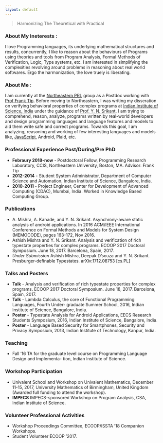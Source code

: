 ```yaml
---
layout: default
---
```


> Harmonizing The Theoretical with Practical


### About My Ineterests : 
I love Programming languages, its underlying mathematical structures and results, concurrently, I like to reason about the behaviours of Programs using theories and tools from Program Analysis, Formal Methods of Verification, Logic, Type systems, etc. I am interested in simplifying the complexities revolving around problems in reasoning about real world softwares. Ergo the harmonization, the love truely is liberating.  



### About Me :
I am currently at the [Northeastern PRL](http://prl.ccs.neu.edu/) group as a Postdoc working with [Prof Frank Tip](http://www.franktip.org/). Before moving to Northeastern, I was writing my disseration on verifying behavioral properties of complex programs at [Indian Institute of Science, India](https://www.csa.iisc.ac.in/) under the guidance of [Prof. Y. N. Srikant](https://drona.csa.iisc.ac.in/~srikant/).
I am trying to comprehend, reason, analyze, programs written by real-world developers and design programming languages and language features and models to aid them write safe and correct programs. Towards this goal, I am analyzing, reasoning and working of few interesting languages and models like, [JavaScript](https://www.javascript.com/), Android, Plaid, etc.  


### Professional Experience Post/During/Pre PhD
* **Febraury 2018-now** - Postdoctoral Fellow, Programming Research Laboratory, CCIS, Northeastern University,
				 Boston, MA.
Advisor: Frank Tip
* **2012-2014** - Student System Administrator, Department of Computer Science and Automation,
Indian Institute of Science, Bangalore, India.
* **2010-2011** -  Project Engineer, Center for Development of Advanced Computing (CDAC), Mumbai,
	India.
Worked in Knowledge Based Computing Group.


### Publications
* A. Mishra, A. Kanade, and Y. N. Srikant. Asynchrony-aware static analysis of android applications. In 2016 ACM/IEEE International Conference on Formal Methods and Models for System Design (MEMOCODE), pages 163-172, Nov 2016.
* Ashish Mishra and Y. N. Srikant. Analysis and verification of rich typestate properties for complex programs. ECOOP 2017 Doctoral Symposium. June 18, 2017. Barcelona, Spain, 2017.
* _Under Submission_ Ashish Mishra, Deepak D’souza and Y. N. Srikant. Presburger-definable Typestates. arXiv:1712.08753 [cs.PL]

### Talks and Posters
- **Talk** - Analysis and verification of rich typestate properties for complex programs. ECOOP
2017 Doctoral Symposium. June 18, 2017. Barcelona, Spain, 2017.
- **Talk** - Lambda Calculus, the core of Functional Programming Languages, Fourth Under-
graduate Summer School, 2016, Indian Institute of Science, Bangalore, India.
- **Poster** - Typestate Analysis for Android Applications, EECS Research Students Symposium,
2016, Indian Institute of Science, Bangalore, India.
- **Poster** - Language Based Security for Smartphones, Security and Privacy Symposium, 2013,
Indian Institute of Technology, Kanpur, India.

### Teaching
- Fall ’16 TA for the graduate level course on Programming Language Design and Implementa-
tion, Indian Institute of Science.


### Workshop Participation
- Univalent School and Workshop on Univalent Mathematics, December 11-15, 2017, University
Mathematics of Birmingham, United Kingdom (Awarded full funding to attend the workshop).
- **IMPECS** IMPECS-sponsored Workshop on Program Analysis, CSA, Indian Institute of Science.

### Volunteer Professional Activities
- Workshop Proceedings Committee, ECOOP/ISSTA ’18 Companion Workshops.
- Student Volunteer ECOOP ’2017.
